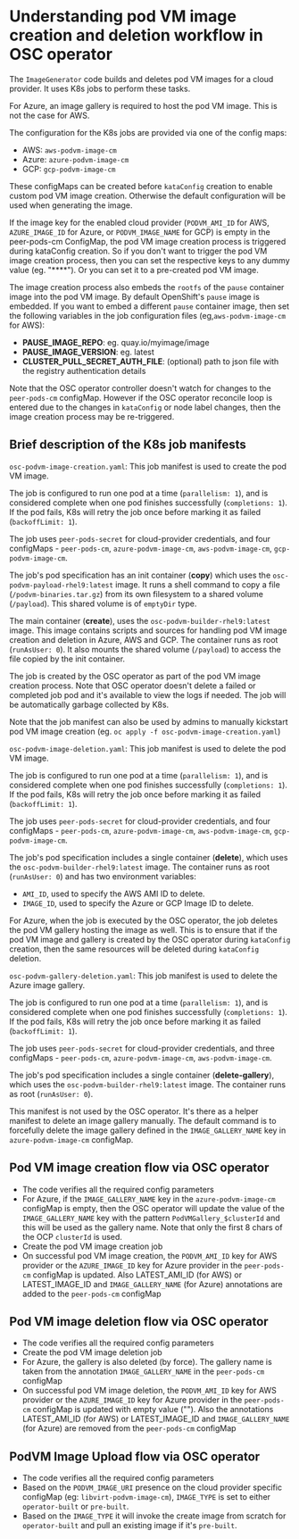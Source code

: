# Understanding pod VM image creation and deletion workflow in OSC operator

The `ImageGenerator` code builds and deletes pod VM images for a cloud
provider. It uses K8s jobs to perform these tasks.

For Azure, an image gallery is required to host the pod VM image. This is not
the case for AWS.

The configuration for the K8s jobs are provided via one of the config maps:

 * AWS: `aws-podvm-image-cm`
 * Azure: `azure-podvm-image-cm`
 * GCP: `gcp-podvm-image-cm`

These configMaps can be created before `kataConfig` creation to enable custom
pod VM image creation. Otherwise the default configuration will be used when
generating the image.

If the image key for the enabled cloud provider (`PODVM_AMI_ID` for AWS,
`AZURE_IMAGE_ID` for Azure, or `PODVM_IMAGE_NAME` for GCP) is empty in the
peer-pods-cm ConfigMap, the pod VM image creation process is triggered during
kataConfig creation. So if you don't want to trigger the pod VM image creation
process, then you can set the respective keys to any dummy value (eg. "****").
Or you can set it to a pre-created pod VM image.

The image creation process also embeds the `rootfs` of the `pause` container
image into the pod VM image. By default OpenShift's `pause` image is embedded.
If you want to embed a different `pause` container image, then set the following
variables in the job configuration files (eg,`aws-podvm-image-cm` for AWS):

- **PAUSE_IMAGE_REPO**: eg. quay.io/myimage/image
- **PAUSE_IMAGE_VERSION**: eg. latest
- **CLUSTER_PULL_SECRET_AUTH_FILE**: (optional) path to json file with the registry authentication details

Note that the OSC operator controller doesn't watch for changes to the
`peer-pods-cm` configMap.  However if the OSC operator reconcile loop is
entered due to the changes in `kataConfig` or node label changes, then the
image creation process may be re-triggered.

## Brief description of the K8s job manifests

`osc-podvm-image-creation.yaml`: This job manifest is used to create the pod VM
image.

The job is configured to run one pod at a time (`parallelism: 1`), and is
considered complete when one pod finishes successfully (`completions: 1`). If
the pod fails, K8s will retry the job once before marking it as failed
(`backoffLimit: 1`).

The job uses `peer-pods-secret` for cloud-provider credentials, and four
configMaps - `peer-pods-cm`, `azure-podvm-image-cm`, `aws-podvm-image-cm`,
`gcp-podvm-image-cm`.

The job's pod specification has an init container (**copy**) which uses the
`osc-podvm-payload-rhel9:latest` image. It runs a shell command to copy a file
(`/podvm-binaries.tar.gz`) from its own filesystem to a shared volume
(`/payload`). This shared volume is of `emptyDir` type.

The main container (**create**), uses the `osc-podvm-builder-rhel9:latest`
image. This image contains scripts and sources for handling pod VM image
creation and deletion in Azure, AWS and GCP. The container runs as root
(`runAsUser: 0`). It also mounts the shared volume (`/payload`) to access the
file copied by the init container.

The job is created by the OSC operator as part of the pod VM image creation
process. Note that OSC operator doesn't delete a failed or completed job pod
and it's available to view the logs if needed. The job will be automatically
garbage collected by K8s.

Note that the job manifest can also be used by admins to manually kickstart pod
VM image creation (eg. `oc apply -f osc-podvm-image-creation.yaml`)

`osc-podvm-image-deletion.yaml`: This job manifest is used to delete the pod VM
image.

The job is configured to run one pod at a time (`parallelism: 1`), and is
considered complete when one pod finishes successfully (`completions: 1`). If
the pod fails, K8s will retry the job once before marking it as failed
(`backoffLimit: 1`).

The job uses `peer-pods-secret` for cloud-provider credentials, and four
configMaps - `peer-pods-cm`, `azure-podvm-image-cm`, `aws-podvm-image-cm`,
`gcp-podvm-image-cm`.

The job's pod specification includes a single container (**delete**), which
uses the `osc-podvm-builder-rhel9:latest` image. The container runs as root
(`runAsUser: 0`) and has two environment variables:

- `AMI_ID`, used to specify the AWS AMI ID to delete.
- `IMAGE_ID`, used to specify the Azure or GCP Image ID to delete.

For Azure, when the job is executed by the OSC operator, the job deletes the
pod VM gallery hosting the image as well. This is to ensure that if the pod VM
image and gallery is created by the OSC operator during `kataConfig` creation,
then the same resources will be deleted during `kataConfig` deletion.

`osc-podvm-gallery-deletion.yaml`:  This job manifest is used to delete the
Azure image gallery.

The job is configured to run one pod at a time (`parallelism: 1`), and is
considered complete when one pod finishes successfully (`completions: 1`). If
the pod fails, K8s will retry the job once before marking it as failed
(`backoffLimit: 1`).

The job uses `peer-pods-secret` for cloud-provider credentials, and three
configMaps - `peer-pods-cm`, `azure-podvm-image-cm`, `aws-podvm-image-cm`.

The job's pod specification includes a single container (**delete-gallery**), which
uses the `osc-podvm-builder-rhel9:latest` image. The container runs as root
(`runAsUser: 0`).

This manifest is not used by the OSC operator. It's there as a helper manifest
to delete an image gallery manually. The default command is to forcefully
delete the image gallery defined in the `IMAGE_GALLERY_NAME` key in
`azure-podvm-image-cm` configMap.

## Pod VM image creation flow via OSC operator

* The code verifies all the required config parameters
* For Azure, if the `IMAGE_GALLERY_NAME` key in the `azure-podvm-image-cm`
  configMap is empty, then the OSC operator will update the value of the
  `IMAGE_GALLERY_NAME` key with the pattern `PodVMGallery_$clusterId` and this
  will be used as the gallery name. Note that only the first 8 chars of the
  OCP `clusterId` is used.
* Create the pod VM image creation job
* On successful pod VM image creation, the `PODVM_AMI_ID` key for AWS provider
  or the  `AZURE_IMAGE_ID` key for Azure provider in the `peer-pods-cm`
  configMap is updated. Also LATEST_AMI_ID (for AWS) or LATEST_IMAGE_ID and
  `IMAGE_GALLERY_NAME` (for Azure) annotations are added to the `peer-pods-cm`
  configMap

## Pod VM image deletion flow via OSC operator

* The code verifies all the required config parameters
* Create the pod VM image deletion job
* For Azure, the gallery is also deleted (by force). The gallery name is taken from
  the annotation `IMAGE_GALLERY_NAME` in the `peer-pods-cm` configMap
* On successful pod VM image deletion, the `PODVM_AMI_ID` key for AWS provider
  or the  `AZURE_IMAGE_ID` key for Azure provider in the `peer-pods-cm`
  configMap is updated with empty value (""). Also the annotations
  LATEST_AMI_ID (for AWS) or LATEST_IMAGE_ID and `IMAGE_GALLERY_NAME` (for
  Azure) are removed from the `peer-pods-cm` configMap

## PodVM Image Upload flow via OSC operator

* The code verifies all the required config parameters
* Based on the `PODVM_IMAGE_URI` presence on the cloud provider specific configMap (eg: `libvirt-podvm-image-cm`), `IMAGE_TYPE` is set to either `operator-built` or `pre-built`.
* Based on the `IMAGE_TYPE` it will invoke the create image from scratch for `operator-built` and pull an existing image if it's `pre-built`.
